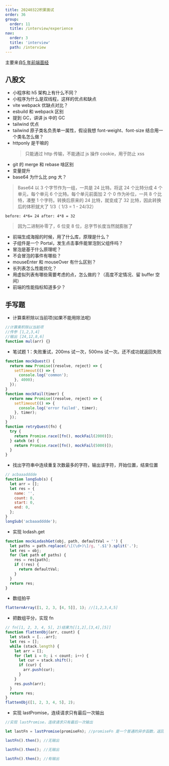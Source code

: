 ```yaml
---
title: 20240322积累面试
order: 36
group:
  order: 11
  title: /interview/experience
nav:
  order: 3
  title: 'interview'
  path: /interview
---
```


主要来自[5 年前端面经](https://juejin.cn/post/7341288345782353961#heading-11)

## 八股文

- 小程序和 h5 架构上有什么不同？
- 小程序为什么是双线程，这样的优点和缺点
- vite webpack 优缺点对比？
- esbuild 和 webpack 区别
- 提到 GC，讲讲 js 中的 GC
- tailwind 优点
- tailwind 原子类名负责单一属性，假设我想 font-weight、font-size 结合用一个类名怎么做？
- httponly 是干嘛的
  > 只能通过 http 传输，不能通过 js 操作 cookie，用于防止 xss
- git 的 merge 和 rebase 啥区别
- 变量提升
- base64 为什么比 png 大？

> Base64 以 3 个字节作为一组，一共是 24 比特。将这 24 个比特分成 4 个单元，每个单元 6 个比特。每个单元前面加 2 个 0 作为补位，一共 8 个比特，凑整 1 个字符。转换后原来的 24 比特，就变成了 32 比特，因此转换后的体积就大了 1/3（ 1/3 = 1 - 24/32）

`before: 4*6= 24 after: 4*8 = 32`

> 因为二进制补零了，6 位变 8 位，总字节长度当然就膨胀了

- 前端生成海报的时候，用了什么库，原理是什么？
- 子组件是一个 Portal，发生点击事件能冒泡到父组件吗？
- 冒泡是基于什么原理呢？
- 不会冒泡的事件有哪些？
- mouseEnter 和 mouseOver 有什么区别？
- 长列表怎么性能优化？
- 用虚拟列表有哪些需要考虑的点，怎么做的？（高度不定情况、留 buffer 空间）
- 前端的性能指标知道多少？

## 手写题

- 计算乘积除以当前项(如果不能用除法呢)

```js
//计算乘积除以当前项
//传参 [1,2,3,4]
//输出 [24,12,8,6]
function mul(arr) {}
```

- 笔试题 1：失败重试，200ms 试一次，500ms 试一次。还不成功就返回失败

```js
function mockQuest() {
  return new Promise((resolve, reject) => {
    setTimeout(() => {
      console.log('common');
    }, 4000);
  });
}
function mockFail(timer) {
  return new Promise((resolve, reject) => {
    setTimeout(() => {
      console.log('error failed', timer);
    }, timer);
  });
}
function retryQuest(fn) {
  try {
    return Promise.race([fn(), mockFail(2000)]);
  } catch (e) {
    return Promise.race([fn(), mockFail(5000)]);
  }
}
```

- 找出字符串中连续重复次数最多的字符，输出该字符，开始位置，结束位置

```js
// acbaaadddde
function longSub(s) {
  let arr = [];
  let res = {
    name: '',
    count: 0,
    start: 0,
    end: 0,
  };
}
longSub('acbaaadddde');
```

- 实现 lodash.get

```js
function mockLodashGet(obj, path, defaultVal = '') {
  let paths = path.replace(/\[(\d+)\]/g, '.$1').split('.');
  let res = obj;
  for (let path of paths) {
    res = res[path];
    if (!res) {
      return defaultVal;
    }
  }
  return res;
}
```

- 数组拍平

```js
flatternArray([1, 2, 3, [4, 5]], 1); //[1,2,3,4,5]
```

- 把数组平分，实现 fn

```js
// fn([1, 2, 3, 4, 5], 2)结果为[[1,2],[3,4],[5]]
function flattenObj(arr, count) {
  let stack = [...arr];
  let res = [];
  while (stack.length) {
    let arr = [];
    for (let i = 0; i < count; i++) {
      let cur = stack.shift();
      if (cur) {
        arr.push(cur);
      }
    }
    res.push(arr);
  }
  return res;
}
flattenObj([1, 2, 3, 4, 5], 2);
```

- 实现 lastPromise，连续请求只有最后一次输出

```js
//实现 lastPromise，连续请求只有最后一次输出

let lastFn = lastPromise(promiseFn); //promiseFn 是一个普通的异步函数，返回一个 Promise

lastFn().then(); //无输出

lastFn().then(); //无输出

lastFn().then(); //有输出
```
